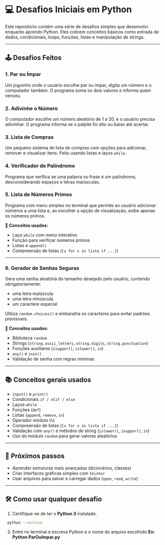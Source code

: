 # 💻 Desafios Iniciais em Python

Este repositório contém uma série de desafios simples que desenvolvi enquanto aprendo Python. Eles cobrem conceitos básicos como entrada de dados, condicionais, loops, funções, listas e manipulação de strings.

---

## 🕹️ Desafios Feitos

### 1. Par ou Ímpar  
Um joguinho onde o usuário escolhe par ou ímpar, digita um número e o computador também. O programa soma os dois valores e informa quem venceu.

### 2. Adivinhe o Número  
O computador escolhe um número aleatório de 1 a 20, e o usuário precisa adivinhar. O programa informa se o palpite foi alto ou baixo até acertar.

### 3. Lista de Compras  
Um pequeno sistema de lista de compras com opções para adicionar, remover e visualizar itens. Feito usando listas e laços `while`.

### 4. Verificador de Palíndromo  
Programa que verifica se uma palavra ou frase é um palíndromo, desconsiderando espaços e letras maiúsculas.

### 5. Lista de Números Primos  
Programa com menu simples no terminal que permite ao usuário adicionar números a uma lista e, ao escolher a opção de visualização, exibe apenas os números primos.

**🧠 Conceitos usados:**  
- Laço `while` com menu interativo  
- Função para verificar números primos  
- Listas e `append()`  
- Compreensão de listas (`[x for x in lista if ...]`)

---

### 6. Gerador de Senhas Seguras  
Gera uma senha aleatória do tamanho desejado pelo usuário, contendo obrigatoriamente:
- uma letra maiúscula  
- uma letra minúscula  
- um caractere especial  

Utiliza `random.choices()` e embaralha os caracteres para evitar padrões previsíveis.

**🔐 Conceitos usados:**  
- Biblioteca `random`  
- Strings (`string.ascii_letters`, `string.digits`, `string.punctuation`)  
- Funções auxiliares (`isupper()`, `islower()`, `in`)  
- `any()` e `join()`  
- Validação de senha com regras mínimas

---

## 📚 Conceitos gerais usados

- `input()` e `print()`
- Condicionais `if / elif / else`
- Laços `while`
- Funções (`def`)
- Listas (`append`, `remove`, `in`)
- Operador módulo (`%`)
- Compreensão de listas (`[x for x in lista if ...]`)
- Validação com `any()` e métodos de string (`islower()`, `isupper()`, `in`)
- Uso do módulo `random` para gerar valores aleatórios

---

## 🚀 Próximos passos

- Aprender estruturas mais avançadas (dicionários, classes)  
- Criar interfaces gráficas simples com `tkinter`  
- Usar arquivos para salvar e carregar dados (`open`, `read`, `write`)

---

## 🛠️ Como usar qualquer desafio

1. Certifique-se de ter o **Python 3** instalado.
  ```bash
   python --version
  ```
2. Entre no terminal e escreva Python e o nome do arquivo escolhido **Ex: Python ParOuImpar.py**
